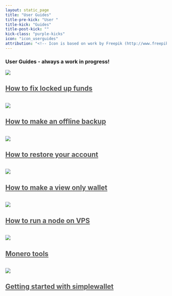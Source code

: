 ```yaml
---
layout: static_page
title: "User Guides"
title-pre-kick: "User "
title-kick: "Guides"
title-post-kick: ""
kick-class: "purple-kicks"
icon: "icon_userguides"
attribution: "<!-- Icon is based on work by Freepik (http://www.freepik.com) and is licensed under Creative Commons BY 3.0 -->"
---
```


### User Guides - always a work in progress!

<div class="text-left" style="padding-bottom: 15px;"><a style="color: #505050;" href="howto_fix_stuck_funds"><img src="//static.getmonero.org/images/icon_client.svg" class="title-icon"><h2 class="inline"><span class="green-kicks">How to fix locked up funds</span></h2></a></div>
<div class="text-left" style="padding-bottom: 15px;"><a style="color: #505050;" href="Offline_Backup"><img src="//static.getmonero.org/images/icon_client.svg" class="title-icon"><h2 class="inline"><span class="green-kicks">How to make an offline backup</span></h2></a></div>
<div class="text-left" style="padding-bottom: 15px;"><a style="color: #505050;" href="restore_account"><img src="//static.getmonero.org/images/icon_client.svg" class="title-icon"><h2 class="inline"><span class="green-kicks">How to restore your account</span></h2></a></div>
<div class="text-left" style="padding-bottom: 15px;"><a style="color: #505050;" href="view_only"><img src="//static.getmonero.org/images/icon_client.svg" class="title-icon"><h2 class="inline"><span class="green-kicks">How to make a view only wallet</span></h2></a></div>
<div class="text-left" style="padding-bottom: 15px;"><a style="color: #505050;" href="vps_run_node"><img src="//static.getmonero.org/images/icon_client.svg" class="title-icon"><h2 class="inline"><span class="green-kicks">How to run a node on VPS</span></h2></a></div>
<div class="text-left" style="padding-bottom: 15px;"><a style="color: #505050;" href="monero_tools"><img src="//static.getmonero.org/images/icon_client.svg" class="title-icon"><h2 class="inline"><span class="green-kicks">Monero tools</span></h2></a></div>
<div class="text-left" style="padding-bottom: 15px;"><a style="color: #505050;" href="simplewallet"><img src="//static.getmonero.org/images/icon_client.svg" class="title-icon"><h2 class="inline"><span class="green-kicks">Getting started with simplewallet</span></h2></a></div>
